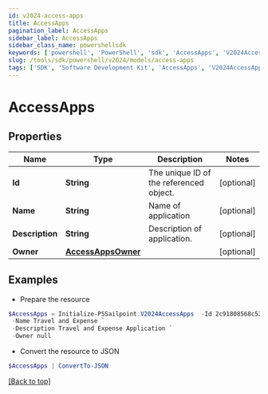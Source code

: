 ```yaml
---
id: v2024-access-apps
title: AccessApps
pagination_label: AccessApps
sidebar_label: AccessApps
sidebar_class_name: powershellsdk
keywords: ['powershell', 'PowerShell', 'sdk', 'AccessApps', 'V2024AccessApps'] 
slug: /tools/sdk/powershell/v2024/models/access-apps
tags: ['SDK', 'Software Development Kit', 'AccessApps', 'V2024AccessApps']
---
```



# AccessApps

## Properties

Name | Type | Description | Notes
------------ | ------------- | ------------- | -------------
**Id** | **String** | The unique ID of the referenced object. | [optional] 
**Name** | **String** | Name of application | [optional] 
**Description** | **String** | Description of application. | [optional] 
**Owner** | [**AccessAppsOwner**](access-apps-owner) |  | [optional] 

## Examples

- Prepare the resource
```powershell
$AccessApps = Initialize-PSSailpoint.V2024AccessApps  -Id 2c91808568c529c60168cca6f90c1313 `
 -Name Travel and Expense `
 -Description Travel and Expense Application `
 -Owner null
```

- Convert the resource to JSON
```powershell
$AccessApps | ConvertTo-JSON
```


[[Back to top]](#) 

